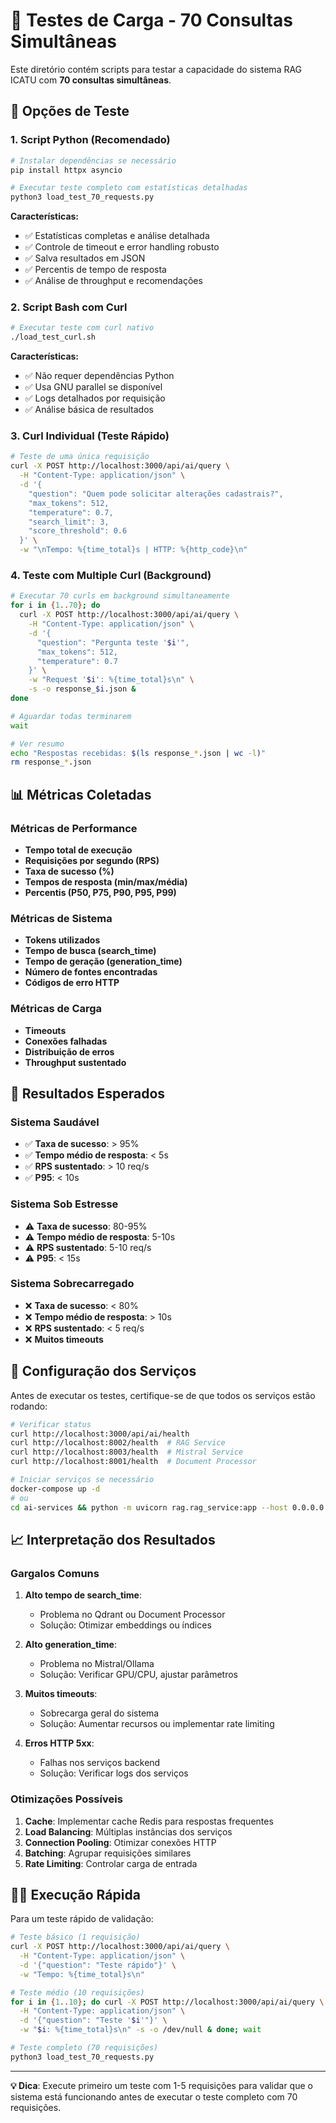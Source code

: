 # 🧪 Testes de Carga - 70 Consultas Simultâneas

Este diretório contém scripts para testar a capacidade do sistema RAG ICATU com **70 consultas simultâneas**.

## 🚀 Opções de Teste

### 1. Script Python (Recomendado)
```bash
# Instalar dependências se necessário
pip install httpx asyncio

# Executar teste completo com estatísticas detalhadas
python3 load_test_70_requests.py
```

**Características:**
- ✅ Estatísticas completas e análise detalhada
- ✅ Controle de timeout e error handling robusto
- ✅ Salva resultados em JSON
- ✅ Percentis de tempo de resposta
- ✅ Análise de throughput e recomendações

### 2. Script Bash com Curl
```bash
# Executar teste com curl nativo
./load_test_curl.sh
```

**Características:**
- ✅ Não requer dependências Python
- ✅ Usa GNU parallel se disponível
- ✅ Logs detalhados por requisição
- ✅ Análise básica de resultados

### 3. Curl Individual (Teste Rápido)
```bash
# Teste de uma única requisição
curl -X POST http://localhost:3000/api/ai/query \
  -H "Content-Type: application/json" \
  -d '{
    "question": "Quem pode solicitar alterações cadastrais?",
    "max_tokens": 512,
    "temperature": 0.7,
    "search_limit": 3,
    "score_threshold": 0.6
  }' \
  -w "\nTempo: %{time_total}s | HTTP: %{http_code}\n"
```

### 4. Teste com Multiple Curl (Background)
```bash
# Executar 70 curls em background simultaneamente
for i in {1..70}; do
  curl -X POST http://localhost:3000/api/ai/query \
    -H "Content-Type: application/json" \
    -d '{
      "question": "Pergunta teste '$i'",
      "max_tokens": 512,
      "temperature": 0.7
    }' \
    -w "Request '$i': %{time_total}s\n" \
    -s -o response_$i.json &
done

# Aguardar todas terminarem
wait

# Ver resumo
echo "Respostas recebidas: $(ls response_*.json | wc -l)"
rm response_*.json
```

## 📊 Métricas Coletadas

### Métricas de Performance
- **Tempo total de execução**
- **Requisições por segundo (RPS)**
- **Taxa de sucesso (%)**
- **Tempos de resposta (min/max/média)**
- **Percentis (P50, P75, P90, P95, P99)**

### Métricas de Sistema
- **Tokens utilizados**
- **Tempo de busca (search_time)**
- **Tempo de geração (generation_time)**
- **Número de fontes encontradas**
- **Códigos de erro HTTP**

### Métricas de Carga
- **Timeouts**
- **Conexões falhadas**
- **Distribuição de erros**
- **Throughput sustentado**

## 🎯 Resultados Esperados

### Sistema Saudável
- ✅ **Taxa de sucesso**: > 95%
- ✅ **Tempo médio de resposta**: < 5s
- ✅ **RPS sustentado**: > 10 req/s
- ✅ **P95**: < 10s

### Sistema Sob Estresse
- ⚠️ **Taxa de sucesso**: 80-95%
- ⚠️ **Tempo médio de resposta**: 5-10s
- ⚠️ **RPS sustentado**: 5-10 req/s
- ⚠️ **P95**: < 15s

### Sistema Sobrecarregado
- ❌ **Taxa de sucesso**: < 80%
- ❌ **Tempo médio de resposta**: > 10s
- ❌ **RPS sustentado**: < 5 req/s
- ❌ **Muitos timeouts**

## 🔧 Configuração dos Serviços

Antes de executar os testes, certifique-se de que todos os serviços estão rodando:

```bash
# Verificar status
curl http://localhost:3000/api/ai/health
curl http://localhost:8002/health  # RAG Service
curl http://localhost:8003/health  # Mistral Service
curl http://localhost:8001/health  # Document Processor

# Iniciar serviços se necessário
docker-compose up -d
# ou
cd ai-services && python -m uvicorn rag.rag_service:app --host 0.0.0.0 --port 8002
```

## 📈 Interpretação dos Resultados

### Gargalos Comuns

1. **Alto tempo de search_time**:
   - Problema no Qdrant ou Document Processor
   - Solução: Otimizar embeddings ou índices

2. **Alto generation_time**:
   - Problema no Mistral/Ollama
   - Solução: Verificar GPU/CPU, ajustar parâmetros

3. **Muitos timeouts**:
   - Sobrecarga geral do sistema
   - Solução: Aumentar recursos ou implementar rate limiting

4. **Erros HTTP 5xx**:
   - Falhas nos serviços backend
   - Solução: Verificar logs dos serviços

### Otimizações Possíveis

1. **Cache**: Implementar cache Redis para respostas frequentes
2. **Load Balancing**: Múltiplas instâncias dos serviços
3. **Connection Pooling**: Otimizar conexões HTTP
4. **Batching**: Agrupar requisições similares
5. **Rate Limiting**: Controlar carga de entrada

## 🏃‍♂️ Execução Rápida

Para um teste rápido de validação:

```bash
# Teste básico (1 requisição)
curl -X POST http://localhost:3000/api/ai/query \
  -H "Content-Type: application/json" \
  -d '{"question": "Teste rápido"}' \
  -w "Tempo: %{time_total}s\n"

# Teste médio (10 requisições)
for i in {1..10}; do curl -X POST http://localhost:3000/api/ai/query \
  -H "Content-Type: application/json" \
  -d '{"question": "Teste '$i'"}' \
  -w "$i: %{time_total}s\n" -s -o /dev/null & done; wait

# Teste completo (70 requisições)
python3 load_test_70_requests.py
```

---

**💡 Dica**: Execute primeiro um teste com 1-5 requisições para validar que o sistema está funcionando antes de executar o teste completo com 70 requisições.
